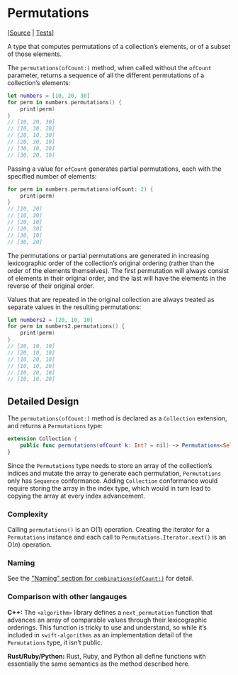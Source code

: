 # Permutations

[[Source](https://github.com/apple/swift-algorithms/blob/main/Sources/Algorithms/Permutations.swift) | 
 [Tests](https://github.com/apple/swift-algorithms/blob/main/Tests/AlgorithmsTests/PermutationsTests.swift)]

A type that computes permutations of a collection’s elements, or of a subset of
those elements.

The `permutations(ofCount:)` method, when called without the `ofCount`
parameter, returns a sequence of all the different permutations of a
collection’s elements:

```swift
let numbers = [10, 20, 30]
for perm in numbers.permutations() {
    print(perm)
}
// [10, 20, 30]
// [10, 30, 20]
// [20, 10, 30]
// [20, 30, 10]
// [30, 10, 20]
// [30, 20, 10]
```

Passing a value for `ofCount` generates partial permutations, each with the
specified number of elements:

```swift
for perm in numbers.permutations(ofCount: 2) {
    print(perm)
}
// [10, 20]
// [10, 30]
// [20, 10]
// [20, 30]
// [30, 10]
// [30, 20]
```

The permutations or partial permutations are generated in increasing
lexicographic order of the collection’s original ordering (rather than the order
of the elements themselves). The first permutation will always consist of
elements in their original order, and the last will have the elements in the
reverse of their original order.

Values that are repeated in the original collection are always treated as
separate values in the resulting permutations:

```swift
let numbers2 = [20, 10, 10]
for perm in numbers2.permutations() {
    print(perm)
}
// [20, 10, 10]
// [20, 10, 10]
// [10, 20, 10]
// [10, 10, 20]
// [10, 20, 10]
// [10, 10, 20]
```

## Detailed Design

The `permutations(ofCount:)` method is declared as a `Collection` extension,
and returns a `Permutations` type:

```swift
extension Collection {
    public func permutations(ofCount k: Int? = nil) -> Permutations<Self>
}
```

Since the `Permutations` type needs to store an array of the collection’s
indices and mutate the array to generate each permutation, `Permutations` only
has `Sequence` conformance. Adding `Collection` conformance would require
storing the array in the index type, which would in turn lead to copying the
array at every index advancement.

### Complexity

Calling `permutations()` is an O(1) operation. Creating the iterator for a
`Permutations` instance and each call to `Permutations.Iterator.next()` is an
O(_n_) operation.

### Naming

See the ["Naming" section for `combinations(ofCount:)`](Combinations.md#naming) for detail.

### Comparison with other langauges

**C++:** The `<algorithm>` library defines a `next_permutation` function that
advances an array of comparable values through their lexicographic orderings.
This function is tricky to use and understand, so while it’s included in
`swift-algorithms` as an implementation detail of the `Permutations` type, it
isn’t public.

**Rust/Ruby/Python:** Rust, Ruby, and Python all define functions with
essentially the same semantics as the method described here.

